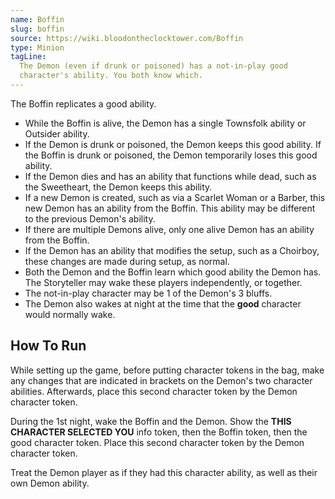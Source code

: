 ```yaml
---
name: Boffin
slug: boffin
source: https://wiki.bloodontheclocktower.com/Boffin
type: Minion
tagLine:
  The Demon (even if drunk or poisoned) has a not-in-play good
  character's ability. You both know which.
---
```


The Boffin replicates a good ability.

- While the Boffin is alive, the Demon has a single Townsfolk ability or
  Outsider ability.
- If the Demon is drunk or poisoned, the Demon keeps this good ability.
  If the Boffin is drunk or poisoned, the Demon temporarily loses this
  good ability.
- If the Demon dies and has an ability that functions while dead, such
  as the Sweetheart, the Demon keeps this ability.
- If a new Demon is created, such as via a Scarlet Woman or a Barber,
  this new Demon has an ability from the Boffin. This ability may be
  different to the previous Demon's ability.
- If there are multiple Demons alive, only one alive Demon has an
  ability from the Boffin.
- If the Demon has an ability that modifies the setup, such as a
  Choirboy, these changes are made during setup, as normal.
- Both the Demon and the Boffin learn which good ability the Demon has.
  The Storyteller may wake these players independently, or together.
- The not-in-play character may be 1 of the Demon's 3 bluffs.
- The Demon also wakes at night at the time that the **good** character
  would normally wake.

## How To Run

While setting up the game, before putting character tokens in the bag,
make any changes that are indicated in brackets on the Demon's two
character abilities. Afterwards, place this second character token by
the Demon character token.

During the 1st night, wake the Boffin and the Demon. Show the **THIS
CHARACTER SELECTED YOU** info token, then the Boffin token, then the
good character token. Place this second character token by the Demon
character token.

Treat the Demon player as if they had this character ability, as well as
their own Demon ability.
